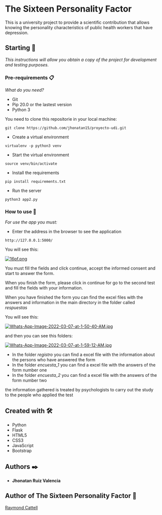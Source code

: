 # The Sixteen Personality Factor

This is a university project to provide a scientific contribution that allows knowing the personality characteristics of public health workers that have depression.

## Starting 🚀

_This instructions will allow you obtain a copy of the project for development and testing purposes._

### Pre-requirements 📋

_What do you need?_

- Git
- Pip 20.0 or the lastest version
- Python 3

You need to clone this repositorie in your local machine:
```
git clone https://github.com/jhonatan15/proyecto-udi.git
```
- Create a virtual environment
```
virtualenv -p python3 venv
```
- Start the virtual environment
```
source venv/bin/activate
```
- Install the requirements
```
pip install requirements.txt
```
- Run the server
```
python3 app2.py
```
### How to use 🔧

_For use the app you must:_

- Enter the address in the browser to see the application
```
http://127.0.0.1:5000/
```
You will see this:

[![16pf.png](https://i.postimg.cc/NfRQc6vr/16pf.png)](https://postimg.cc/6y6kVG39)

You must fill the fields and click continue, accept the informed consent and start to answer the form.

When you finish the form, please click in continue for go to the second test and fill the fields with your information.

When you have finished the form you can find the excel files with the answers and information in the main directory in the folder called *respuestas*

You will see this:

[![Whats-App-Image-2022-03-07-at-1-50-40-AM.jpg](https://i.postimg.cc/RFyY7wFK/Whats-App-Image-2022-03-07-at-1-50-40-AM.jpg)](https://postimg.cc/5Y5p1Y82)

and then you can see this folders:

[![Whats-App-Image-2022-03-07-at-1-59-12-AM.jpg](https://i.postimg.cc/CMJ3rn2y/Whats-App-Image-2022-03-07-at-1-59-12-AM.jpg)](https://postimg.cc/V5rZdv14)

- In the folder *registro* you can find a excel file with the information about the persons who have answered the form
- In the folder *encuesta_1* you can find a excel file with the answers of the form number one
- In the folder *encuesta_2* you can find a excel file with the answers of the form number two

the information gathered is treated by psychologists to carry out the study to the people who applied the test

## Created with 🛠️

* Python 
* Flask
* HTML5
* CSS3
* JavaScript
* Bootstrap



## Authors ✒️

* **Jhonatan Ruiz Valencia** 


## Author of The Sixteen Personality Factor 📄

[Raymond Cattell](https://es.wikipedia.org/wiki/Raymond_Cattell "Raymond Cattell")
